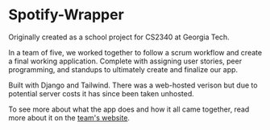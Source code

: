 # Spotify-Wrapper

Originally created as a school project for CS2340 at Georgia Tech. 

In a team of five, we worked together to follow a scrum workflow and create a final working application. Complete with assigning user stories, peer programming, and standups to ultimately create and finalize our app. 

Built with Django and Tailwind. There was a web-hosted verison but due to potential server costs it has since been taken unhosted.

To see more about what the app does and how it all came together, read more about it on the [team's website](https://sites.google.com/view/2340-group-13/home).
